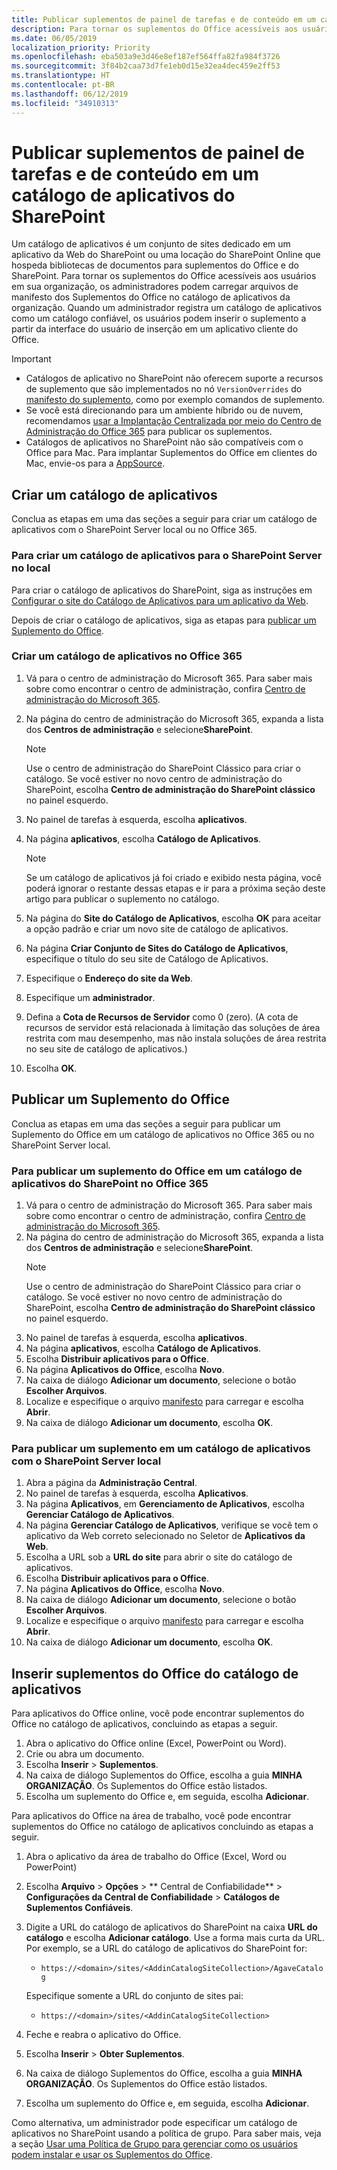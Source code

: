 ```yaml
---
title: Publicar suplementos de painel de tarefas e de conteúdo em um catálogo de aplicativos do SharePoint
description: Para tornar os suplementos do Office acessíveis aos usuários em sua organização, os administradores podem carregar arquivos de manifesto dos suplementos do Office no catálogo de aplicativos da organização.
ms.date: 06/05/2019
localization_priority: Priority
ms.openlocfilehash: eba503a9e3d46e8ef187ef564ffa82fa984f3726
ms.sourcegitcommit: 3f84b2caa73d7fe1eb0d15e32ea4dec459e2ff53
ms.translationtype: HT
ms.contentlocale: pt-BR
ms.lasthandoff: 06/12/2019
ms.locfileid: "34910313"
---
```

# <a name="publish-task-pane-and-content-add-ins-to-a-sharepoint-app-catalog"></a>Publicar suplementos de painel de tarefas e de conteúdo em um catálogo de aplicativos do SharePoint

Um catálogo de aplicativos é um conjunto de sites dedicado em um aplicativo da Web do SharePoint ou uma locação do SharePoint Online que hospeda bibliotecas de documentos para suplementos do Office e do SharePoint. Para tornar os suplementos do Office acessíveis aos usuários em sua organização, os administradores podem carregar arquivos de manifesto dos Suplementos do Office no catálogo de aplicativos da organização. Quando um administrador registra um catálogo de aplicativos como um catálogo confiável, os usuários podem inserir o suplemento a partir da interface do usuário de inserção em um aplicativo cliente do Office.

> [!IMPORTANT]
> - Catálogos de aplicativo no SharePoint não oferecem suporte a recursos de suplemento que são implementados no nó `VersionOverrides` do [manifesto do suplemento](../develop/add-in-manifests.md), como por exemplo comandos de suplemento.
> - Se você está direcionando para um ambiente híbrido ou de nuvem, recomendamos [usar a Implantação Centralizada por meio do Centro de Administração do Office 365](../publish/centralized-deployment.md) para publicar os suplementos.
> - Catálogos de aplicativos no SharePoint não são compatíveis com o Office para Mac. Para implantar Suplementos do Office em clientes do Mac, envie-os para a [AppSource](/office/dev/store/submit-to-the-office-store).

## <a name="create-an-app-catalog"></a>Criar um catálogo de aplicativos

Conclua as etapas em uma das seções a seguir para criar um catálogo de aplicativos com o SharePoint Server local ou no Office 365.

### <a name="to-create-an-app-catalog-for-on-premises-sharepoint-server"></a>Para criar um catálogo de aplicativos para o SharePoint Server no local

Para criar o catálogo de aplicativos do SharePoint, siga as instruções em [Configurar o site do Catálogo de Aplicativos para um aplicativo da Web](https://docs.microsoft.com/pt-BR/sharepoint/administration/manage-the-app-catalog).

Depois de criar o catálogo de aplicativos, siga as etapas para [publicar um Suplemento do Office](#publish-an-office-add-in).

### <a name="to-create-an-app-catalog-on-office-365"></a>Criar um catálogo de aplicativos no Office 365

1. Vá para o centro de administração do Microsoft 365. Para saber mais sobre como encontrar o centro de administração, confira [Centro de administração do Microsoft 365](https://docs.microsoft.com/office365/admin/admin-overview/about-the-admin-center).

2. Na página do centro de administração do Microsoft 365, expanda a lista dos **Centros de administração** e selecione**SharePoint**.

    > [!NOTE]
    > Use o centro de administração do SharePoint Clássico para criar o catálogo. Se você estiver no novo centro de administração do SharePoint, escolha **Centro de administração do SharePoint clássico** no painel esquerdo.

3. No painel de tarefas à esquerda, escolha  **aplicativos**.

4. Na página **aplicativos**, escolha **Catálogo de Aplicativos**.
    > [!NOTE]
    > Se um catálogo de aplicativos já foi criado e exibido nesta página, você poderá ignorar o restante dessas etapas e ir para a próxima seção deste artigo para publicar o suplemento no catálogo.

5. Na página do **Site do Catálogo de Aplicativos**, escolha **OK** para aceitar a opção padrão e criar um novo site de catálogo de aplicativos.

6. Na página **Criar Conjunto de Sites do Catálogo de Aplicativos**, especifique o título do seu site de Catálogo de Aplicativos.

7. Especifique o **Endereço do site da Web**.

8. Especifique um **administrador**.

9. Defina a **Cota de Recursos de Servidor** como 0 (zero). (A cota de recursos de servidor está relacionada à limitação das soluções de área restrita com mau desempenho, mas não instala soluções de área restrita no seu site de catálogo de aplicativos.)

10. Escolha **OK**.

## <a name="publish-an-office-add-in"></a>Publicar um Suplemento do Office

Conclua as etapas em uma das seções a seguir para publicar um Suplemento do Office em um catálogo de aplicativos no Office 365 ou no SharePoint Server local.

### <a name="to-publish-an-office-add-in-to-a-sharepoint-app-catalog-on-office-365"></a>Para publicar um suplemento do Office em um catálogo de aplicativos do SharePoint no Office 365

1. Vá para o centro de administração do Microsoft 365. Para saber mais sobre como encontrar o centro de administração, confira [Centro de administração do Microsoft 365](https://docs.microsoft.com/office365/admin/admin-overview/about-the-admin-center).
2. Na página do centro de administração do Microsoft 365, expanda a lista dos **Centros de administração** e selecione**SharePoint**.
    > [!NOTE]
    > Use o centro de administração do SharePoint Clássico para criar o catálogo. Se você estiver no novo centro de administração do SharePoint, escolha **Centro de administração do SharePoint clássico** no painel esquerdo.
3. No painel de tarefas à esquerda, escolha  **aplicativos**.
4. Na página **aplicativos**, escolha **Catálogo de Aplicativos**.
5. Escolha **Distribuir aplicativos para o Office**.
6. Na página **Aplicativos do Office**, escolha **Novo**.
7. Na caixa de diálogo **Adicionar um documento**, selecione o botão **Escolher Arquivos**.
8. Localize e especifique o arquivo [manifesto](../develop/add-in-manifests.md) para carregar e escolha **Abrir**.
9. Na caixa de diálogo **Adicionar um documento**, escolha **OK**.

### <a name="to-publish-an-add-in-to-an-app-catalog-with-on-premises-sharepoint-server"></a>Para publicar um suplemento em um catálogo de aplicativos com o SharePoint Server local

1. Abra a página da **Administração Central**.
2. No painel de tarefas à esquerda, escolha **Aplicativos**.
3. Na página **Aplicativos**, em **Gerenciamento de Aplicativos**, escolha **Gerenciar Catálogo de Aplicativos**.
4. Na página **Gerenciar Catálogo de Aplicativos**, verifique se você tem o aplicativo da Web correto selecionado no Seletor de **Aplicativos da Web**.
5. Escolha a URL sob a **URL do site** para abrir o site do catálogo de aplicativos.
6. Escolha **Distribuir aplicativos para o Office**.
7. Na página **Aplicativos do Office**, escolha **Novo**.
8. Na caixa de diálogo **Adicionar um documento**, selecione o botão **Escolher Arquivos**.
9. Localize e especifique o arquivo [manifesto](../develop/add-in-manifests.md) para carregar e escolha **Abrir**.
10. Na caixa de diálogo **Adicionar um documento**, escolha **OK**.

## <a name="insert-office-add-ins-from-the-app-catalog"></a>Inserir suplementos do Office do catálogo de aplicativos

Para aplicativos do Office online, você pode encontrar suplementos do Office no catálogo de aplicativos, concluindo as etapas a seguir.

1. Abra o aplicativo do Office online (Excel, PowerPoint ou Word).
2. Crie ou abra um documento.
3. Escolha **Inserir** > **Suplementos**.
4. Na caixa de diálogo Suplementos do Office, escolha a guia **MINHA ORGANIZAÇÃO**. Os Suplementos do Office estão listados.
5. Escolha um suplemento do Office e, em seguida, escolha **Adicionar**.

Para aplicativos do Office na área de trabalho, você pode encontrar suplementos do Office no catálogo de aplicativos concluindo as etapas a seguir.

1. Abra o aplicativo da área de trabalho do Office (Excel, Word ou PowerPoint)
2. Escolha **Arquivo** > **Opções** > ** Central de Confiabilidade** > **Configurações da Central de Confiabilidade** > **Catálogos de Suplementos Confiáveis**.
3. Digite a URL do catálogo de aplicativos do SharePoint na caixa **URL do catálogo** e escolha **Adicionar catálogo**.
    Use a forma mais curta da URL. Por exemplo, se a URL do catálogo de aplicativos do SharePoint for:
    - `https://<domain>/sites/<AddinCatalogSiteCollection>/AgaveCatalog`
    
    Especifique somente a URL do conjunto de sites pai:
    - `https://<domain>/sites/<AddinCatalogSiteCollection>`
4. Feche e reabra o aplicativo do Office. 
5. Escolha **Inserir** > **Obter Suplementos**.
4. Na caixa de diálogo Suplementos do Office, escolha a guia **MINHA ORGANIZAÇÃO**. Os Suplementos do Office estão listados.
5. Escolha um suplemento do Office e, em seguida, escolha **Adicionar**.

Como alternativa, um administrador pode especificar um catálogo de aplicativos no SharePoint usando a política de grupo. Para saber mais, veja a seção [Usar uma Política de Grupo para gerenciar como os usuários podem instalar e usar os Suplementos do Office](/previous-versions/office/office-2013-resource-kit/jj219429(v=office.15)#using-group-policy-to-manage-how-users-can-install-and-use-apps-for-office).

